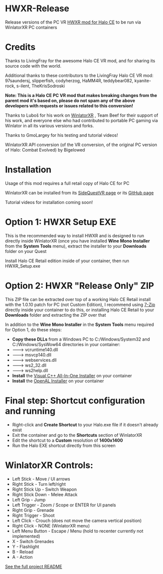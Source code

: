 # HWXR-Release
Release versions of the PC VR [HWXR mod for Halo CE](https://github.com/bigelod/HaloCEWXR) to be run via WinlatorXR PC containers

# Credits

Thanks to LivingFray for the awesome Halo CE VR mod, and for sharing its source code with the world.

Additional thanks to these contributors to the LivingFray Halo CE VR mod: 
97saundersj, slipperfish, codyherzog, HaMM4R, teddybear082, kyanite-rock, s-ilent, TheKrisSodroski

**Note: This is a Halo CE PC VR mod that makes breaking changes from the parent mod it's based on, please do not spam any of the above developers with requests or issues related to this conversion!**

Thanks to Luboš for his work on [WinlatorXR](https://github.com/lvonasek/WinlatorXR) , Team Beef for their support of his work, and everyone else who had contributed to portable PC gaming via Winlator in all its various versions and forks.

Thanks to GmoLargey for his testing and tutorial videos!

WinlatorXR API conversion (of the VR conversion, of the original PC version of Halo: Combat Evolved) by Bigelowed

# Installation

Usage of this mod requires a full retail copy of Halo CE for PC

WinlatorXR can be installed from its [SideQuestVR page](https://sidequestvr.com/app/37320/winlatorxr) or its [GitHub page](https://github.com/lvonasek/WinlatorXR)

Tutorial videos for installation coming soon!

# Option 1: HWXR Setup EXE

This is the recommended way to install HWXR and is designed to run directly inside WinlatorXR (once you have installed **Wine Mono Installer** from the **System Tools** menu), extract the installer to your **Downloads** folder on your Quest

Install Halo CE Retail edition inside of your container, then run HWXR_Setup.exe

# Option 2: HWXR "Release Only" ZIP

This ZIP file can be extracted over top of a working Halo CE Retail install with the 1.0.10 patch for PC (not Custom Edition), I recommend using [7-Zip](https://www.7-zip.org/download.html) directly inside your container to do this, or installing Halo CE Retail to your **Downloads** folder and extracting the ZIP over that

In addition to the **Wine Mono Installer** in the **System Tools** menu required for Option 1, do these steps:

* **Copy these DLLs** from a Windows PC to C:/Windows/System32 and C:/Windows/SysWow64 directories in your container:
*  ---> vcruntime140.dll
*  ---> msvcp140.dll
*  ---> webservices.dll
*  ---> ws2_32.dll
*  ---> ws2help.dll
* **Install** the [Visual C++ All-In-One Installer](https://github.com/abbodi1406/vcredist) on your container
* **Install** the [OpenAL Installer](https://www.openal.org/downloads/) on your container

# Final step: Shortcut configuration and running
* Right-click and **Create Shortcut** to your Halo.exe file if it doesn't already exist
* Exit the container and go to the **Shortcuts** section of WinlatorXR
* Edit the shortcut to a **Custom** resolution of **1400x1400**
* Run the Halo EXE shortcut directly from this screen

# WinlatorXR Controls:

* Left Stick - Move / UI arrows
* Right Stick - Turn left/right
* Right Stick Up - Switch Weapon
* Right Stick Down - Melee Attack
* Left Grip - Jump
* Left Trigger - Zoom / Scope or ENTER for UI panels
* Right Grip - Grenade
* Right Trigger - Shoot
* Left Click - Crouch (does not move the camera vertical position)
* Right Click - NONE (WinlatorXR menu)
* Left Menu Button - Escape / Menu (hold to recenter currently not implemented)
* X - Switch Grenades
* Y - Flashlight
* B - Reload
* A - Action

[See the full project README](https://github.com/bigelod/HaloCEWXR/edit/master/README.md)
